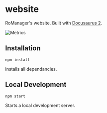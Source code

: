 # website

RoManager's website. Built with [Docusaurus 2](https://v2.docusaurus.io/).

![Metrics](https://gist.githubusercontent.com/jaydensar/1fd8e35581cf049787df45239f3a5c35/raw/github-metrics-romanager.svg)

## Installation

```
npm install
```

Installs all dependancies.

## Local Development

```
npm start
```

Starts a local development server.
